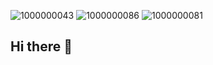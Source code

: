 ![1000000043](https://github.com/user-attachments/assets/d08295a5-377c-4184-959d-d1d27d2e31c5)
![1000000086](https://github.com/user-attachments/assets/e680d7da-5b6c-43a3-bccd-9e1ddbfd6922)
![1000000081](https://github.com/user-attachments/assets/4c6c2249-7425-402d-9474-98209fe1465c)
## Hi there 👋

<!--
**Kelzbaby88/Kelzbaby88** is a ✨ _special_ ✨ repository because its `README.md` (this file) appears on your GitHub profile.

Here are some ideas to get you started:

- 🔭 I’m currently working on ...
- 🌱 I’m currently learning ...
- 👯 I’m looking to collaborate on ...
- 🤔 I’m looking for help with ...
- 💬 Ask me about ...
- 📫 How to reach me: ...
- 😄 Pronouns: ...
- ⚡ Fun fact: ...
-->

